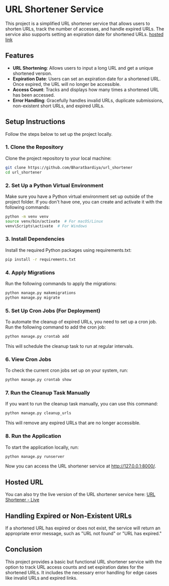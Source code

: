 # URL Shortener Service

This project is a simplified URL shortener service that allows users to shorten URLs, track the number of accesses, and handle expired URLs. The service also supports setting an expiration date for shortened URLs. [hosted link](http://216.48.189.196/)

## Features

- **URL Shortening**: Allows users to input a long URL and get a unique shortened version.
- **Expiration Date**: Users can set an expiration date for a shortened URL. Once expired, the URL will no longer be accessible.
- **Access Count**: Tracks and displays how many times a shortened URL has been accessed.
- **Error Handling**: Gracefully handles invalid URLs, duplicate submissions, non-existent short URLs, and expired URLs.

## Setup Instructions

Follow the steps below to set up the project locally.

### 1. Clone the Repository

Clone the project repository to your local machine:

```bash
git clone https://github.com/Bharatbardiya/url_shortener
cd url_shortener
```

### 2. Set Up a Python Virtual Environment
Make sure you have a Python virtual environment set up outside of the project folder. If you don't have one, you can create and activate it with the following commands:

```bash
python -m venv venv
source venv/bin/activate  # For macOS/Linux
venv\Scripts\activate  # For Windows
```
### 3. Install Dependencies
Install the required Python packages using requirements.txt:

```bash
pip install -r requirements.txt
```
### 4. Apply Migrations
Run the following commands to apply the migrations:

```bash
python manage.py makemigrations
python manage.py migrate
```
### 5. Set Up Cron Jobs (For Deployment)
To automate the cleanup of expired URLs, you need to set up a cron job. Run the following command to add the cron job:

```bash
python manage.py crontab add
```
This will schedule the cleanup task to run at regular intervals.

### 6. View Cron Jobs
To check the current cron jobs set up on your system, run:

```bash
python manage.py crontab show
```
### 7. Run the Cleanup Task Manually
If you want to run the cleanup task manually, you can use this command:

```bash
python manage.py cleanup_urls
```
This will remove any expired URLs that are no longer accessible.

### 8. Run the Application
To start the application locally, run:

```bash
python manage.py runserver
```
Now you can access the URL shortener service at http://127.0.0.1:8000/.

## Hosted URL
You can also try the live version of the URL shortener service here:
[URL Shortener - Live](http://216.48.189.196/)

## Handling Expired or Non-Existent URLs
If a shortened URL has expired or does not exist, the service will return an appropriate error message, such as "URL not found" or "URL has expired."

## Conclusion
This project provides a basic but functional URL shortener service with the option to track URL access counts and set expiration dates for the shortened URLs. It includes the necessary error handling for edge cases like invalid URLs and expired links.
